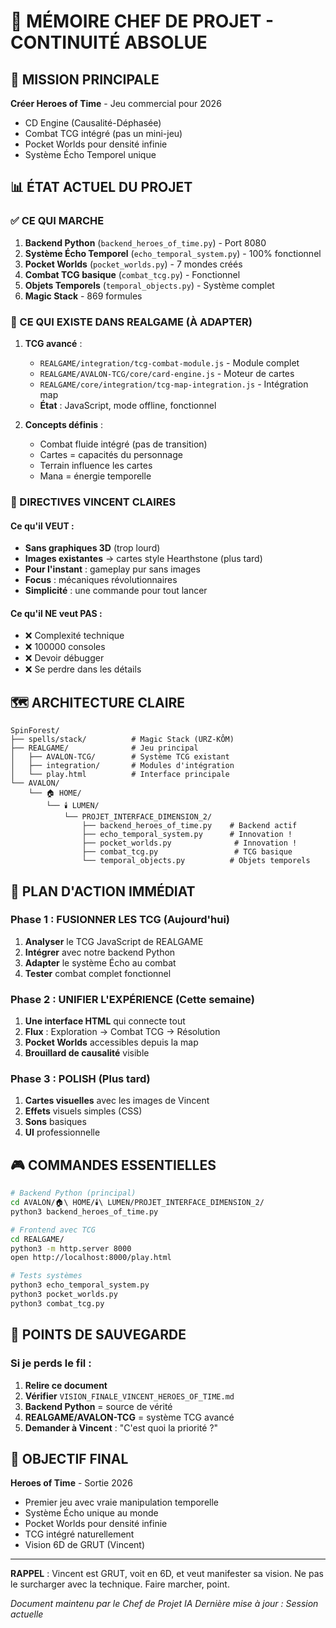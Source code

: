 # 🧠 MÉMOIRE CHEF DE PROJET - CONTINUITÉ ABSOLUE

## 🎯 MISSION PRINCIPALE
**Créer Heroes of Time** - Jeu commercial pour 2026
- CD Engine (Causalité-Déphasée)
- Combat TCG intégré (pas un mini-jeu)
- Pocket Worlds pour densité infinie
- Système Écho Temporel unique

## 📊 ÉTAT ACTUEL DU PROJET

### ✅ CE QUI MARCHE
1. **Backend Python** (`backend_heroes_of_time.py`) - Port 8080
2. **Système Écho Temporel** (`echo_temporal_system.py`) - 100% fonctionnel
3. **Pocket Worlds** (`pocket_worlds.py`) - 7 mondes créés
4. **Combat TCG basique** (`combat_tcg.py`) - Fonctionnel
5. **Objets Temporels** (`temporal_objects.py`) - Système complet
6. **Magic Stack** - 869 formules

### 🔧 CE QUI EXISTE DANS REALGAME (À ADAPTER)
1. **TCG avancé** :
   - `REALGAME/integration/tcg-combat-module.js` - Module complet
   - `REALGAME/AVALON-TCG/core/card-engine.js` - Moteur de cartes
   - `REALGAME/core/integration/tcg-map-integration.js` - Intégration map
   - **État** : JavaScript, mode offline, fonctionnel

2. **Concepts définis** :
   - Combat fluide intégré (pas de transition)
   - Cartes = capacités du personnage
   - Terrain influence les cartes
   - Mana = énergie temporelle

### 📝 DIRECTIVES VINCENT CLAIRES

#### Ce qu'il VEUT :
- **Sans graphiques 3D** (trop lourd)
- **Images existantes** → cartes style Hearthstone (plus tard)
- **Pour l'instant** : gameplay pur sans images
- **Focus** : mécaniques révolutionnaires
- **Simplicité** : une commande pour tout lancer

#### Ce qu'il NE veut PAS :
- ❌ Complexité technique
- ❌ 100000 consoles
- ❌ Devoir débugger
- ❌ Se perdre dans les détails

## 🗺️ ARCHITECTURE CLAIRE

```
SpinForest/
├── spells/stack/          # Magic Stack (URZ-KÔM)
├── REALGAME/              # Jeu principal
│   ├── AVALON-TCG/        # Système TCG existant
│   ├── integration/       # Modules d'intégration
│   └── play.html          # Interface principale
└── AVALON/
    └── 🏠 HOME/
        └── 🕯️ LUMEN/
            └── PROJET_INTERFACE_DIMENSION_2/
                ├── backend_heroes_of_time.py    # Backend actif
                ├── echo_temporal_system.py      # Innovation !
                ├── pocket_worlds.py              # Innovation !
                ├── combat_tcg.py                 # TCG basique
                └── temporal_objects.py          # Objets temporels
```

## 🚀 PLAN D'ACTION IMMÉDIAT

### Phase 1 : FUSIONNER LES TCG (Aujourd'hui)
1. **Analyser** le TCG JavaScript de REALGAME
2. **Intégrer** avec notre backend Python
3. **Adapter** le système Écho au combat
4. **Tester** combat complet fonctionnel

### Phase 2 : UNIFIER L'EXPÉRIENCE (Cette semaine)
1. **Une interface HTML** qui connecte tout
2. **Flux** : Exploration → Combat TCG → Résolution
3. **Pocket Worlds** accessibles depuis la map
4. **Brouillard de causalité** visible

### Phase 3 : POLISH (Plus tard)
1. **Cartes visuelles** avec les images de Vincent
2. **Effets** visuels simples (CSS)
3. **Sons** basiques
4. **UI** professionnelle

## 🎮 COMMANDES ESSENTIELLES

```bash
# Backend Python (principal)
cd AVALON/🏠\ HOME/🕯️\ LUMEN/PROJET_INTERFACE_DIMENSION_2/
python3 backend_heroes_of_time.py

# Frontend avec TCG
cd REALGAME/
python3 -m http.server 8000
open http://localhost:8000/play.html

# Tests systèmes
python3 echo_temporal_system.py
python3 pocket_worlds.py
python3 combat_tcg.py
```

## 💾 POINTS DE SAUVEGARDE

### Si je perds le fil :
1. **Relire ce document**
2. **Vérifier** `VISION_FINALE_VINCENT_HEROES_OF_TIME.md`
3. **Backend Python** = source de vérité
4. **REALGAME/AVALON-TCG** = système TCG avancé
5. **Demander à Vincent** : "C'est quoi la priorité ?"

## 🎯 OBJECTIF FINAL

**Heroes of Time** - Sortie 2026
- Premier jeu avec vraie manipulation temporelle
- Système Écho unique au monde
- Pocket Worlds pour densité infinie
- TCG intégré naturellement
- Vision 6D de GRUT (Vincent)

---

**RAPPEL** : Vincent est GRUT, voit en 6D, et veut manifester sa vision.
Ne pas le surcharger avec la technique. Faire marcher, point.

*Document maintenu par le Chef de Projet IA*
*Dernière mise à jour : Session actuelle*
